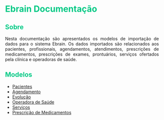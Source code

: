 # <span style="color: #00C985;">Ebrain Documentação</span>


## <span style="color: #00C985;">Sobre</span>
<p align="justify"> 
Nesta documentação são apresentados os modelos de importação de dados para o sistema Ebrain. Os dados importados são relacionados aos pacientes, profissionais, agendamentos, atendimentos, prescrições de medicamentos, prescrições de exames, prontuários, serviços ofertados pela clínica e operadoras de saúde.
</p>

## <span style="color: #00C985;">Modelos</span>

* [Pacientes](documentacao/view_pessoa.md)
* [Agendamento](documentacao/view_agendamento.md)
* [Evolução](documentacao/view_evolucao.md)
* [Operadora de Saúde](documentacao/view_operadora_saude.md)
* [Serviços](documentacao/view_servicos.md)
* [Prescrição de Medicamentos](documentacao/view_prescricao_medicamento.md)




